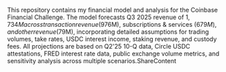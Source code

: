 This repository contains my financial model and analysis for the Coinbase Financial Challenge. The model forecasts Q3 2025 revenue of $1,734M across transaction revenue ($976M), subscriptions & services ($679M), and other revenue ($79M), incorporating detailed assumptions for trading volumes, take rates, USDC interest income, staking revenue, and custody fees. All projections are based on Q2'25 10-Q data, Circle USDC attestations, FRED interest rate data, public exchange volume metrics, and sensitivity analysis across multiple scenarios.ShareContent
